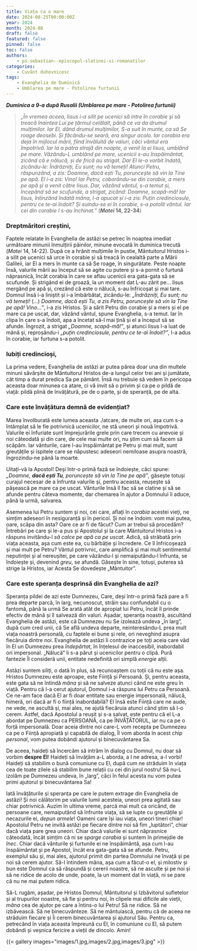 ```yaml
---
title: Viața ca o mare
date: 2024-08-25T00:00:00Z
year: 2024
month: 2024-08
draft: false
featured: false
pinned: false
toc: false
authors:
    - ps-sebastian--episcopul-slatinei-si-romanatilor
categories:
    - Cuvânt duhovnicesc
tags:
    - Evanghelia de Duminică
    - Umblarea pe mare - Potolirea furtunii
---
```

_**Duminica a 9-a după Rusalii (Umblarea pe mare - Potolirea furtunii)**_

> _„În vremea aceea, Iisus i-a silit pe ucenici să intre în corabie și să treacă înaintea Lui pe țărmul celălalt, până ce va da drumul mulțimilor. Iar El, dând drumul mulțimilor, S-a suit în munte, ca să Se roage deosebi. Și făcându-se seară, era singur acolo. Iar corabia era deja în mijlocul mării, fiind învăluită de valuri, căci vântul era împotrivă. Iar la a patra strajă din noapte, a venit la ei Iisus, umblând pe mare. Văzându-L umblând pe mare, ucenicii s-au înspăimântat, zicând că e nălucă, și de frică au strigat. Dar El le-a vorbit îndată, zicându-le: Îndrăzniți, Eu sunt; nu vă temeți! Atunci Petru, răspunzând, a zis: Doamne, dacă ești Tu, poruncește să vin la Tine pe apă. El i-a zis: Vino! Iar Petru, coborându-se din corabie, a mers pe apă și a venit către Iisus. Dar, văzând vântul, s-a temut și, începând să se scufunde, a strigat, zicând: Doamne, scapă-mă! Iar Iisus, întinzând îndată mâna, l-a apucat și i-a zis: Puțin credinciosule, pentru ce te-ai îndoit? Și suindu-se ei în corabie, s-a potolit vântul. Iar cei din corabie I s-au închinat.”_ (**_Matei_ 14, 22-34**)

### Dreptmăritori creștini,

Faptele relatate în Evanghelia de astăzi se petrec în noaptea imediat următoare minunii înmulțirii pâinilor, minune evocată în duminica trecută (_Matei_ 14, 14-22). După ce a hrănit mulțimile în pustie, Mântuitorul Hristos i-a silit pe ucenici să urce în corabie și să treacă în cealaltă parte a Mării Galileii, iar El a mers în munte ca să Se roage, în singurătate. Peste noapte însă, valurile mării au început să se agite cu putere și s-a pornit o furtună năprasnică, încât corabia în care se aflau ucenicii era gata-gata să se scufunde. Și strigând ei de groază, la un moment dat L-au zărit pe… Iisus mergând pe apă și, crezând că este o nălucă, s-au înfricoșat și mai tare. Domnul însă i-a liniștit și i-a îmbărbătat, zicându-le: _„Îndrăzniți, Eu sunt; nu vă temeți!_ (…) _Doamne, dacă ești Tu, a zis Petru, poruncește să vin la Tine pe apă! Vino…”_, i-a zis Hristos. Și a sărit Petru din corabie și a mers și el pe mare ca pe uscat, dar, văzând vântul, spune Evanghelia, s-a temut. Iar în clipa în care s-a îndoit, apa a încetat să-l mai țină și el a început să se afunde. Îngrozit, a strigat _„Doamne, scapă-mă!”_, și atunci Iisus l-a luat de mână și, reproșându-i _„puțin credinciosule, pentru ce te-ai îndoit?”_, l-a adus în corabie, iar furtuna s-a potolit.

### Iubiți credincioși,

La prima vedere, Evanghelia de astăzi ar putea părea doar una din multele minuni săvârșite de Mântuitorul Hristos de-a lungul celor trei ani și jumătate, cât timp a durat predica Sa pe pământ. Însă nu trebuie să vedem în pericopa aceasta doar minunea ca atare, ci vă invit să o privim și ca pe o pildă de viață: pildă plină de învățătură, pe de o parte, și de speranță, pe de alta.

### Care este învățătura demnă de evidențiat?

Marea învolburată este lumea aceasta ./atcare, de multe ori, așa cum s-a întâmplat să le fie potrivnică ucenicilor, ne stă uneori și nouă împotrivă. Valurile ei înfuriate sunt împrejurările grele prin care trecem cu anevoie și noi câteodată și din care, de cele mai multe ori, nu știm cum să facem să scăpăm. Iar vânturile, care l-au înspăimântat pe Petru și mai mult, sunt greutățile și ispitele care se năpustesc adeseori nemiloase asupra noastră, îngrozindu-ne până la moarte.

Uitați-vă la Apostol! Deși într-o primă fază se îndoiește, căci spune: _„Doamne, **dacă ești Tu**, poruncește să vin la Tine pe apă”_, găsește totuși curajul necesar de a înfrunta valurile și, pentru aceasta, reușește să pășească pe mare ca pe uscat. Vânturile însă îl fac să se clatine și să se afunde pentru câteva momente, dar chemarea în ajutor a Domnului îi aduce, până la urmă, salvarea.

Asemenea lui Petru suntem și noi, cei care, aflați în _corabia_ acestei vieți, ne simțim adeseori în nesiguranță și în pericol. Și noi ne îndoim: vom mai putea, oare, scăpa din asta? Oare ce ar fi de făcut? Cum ar trebui să procedăm? Întrebări pe care și le-a pus și Apostolul și la care Mântuitorul Hristos i-a răspuns invitându-l _să calce pe apă ca pe uscat_. Adică, să străbată prin viața aceasta, așa cum este ea, cu bărbăție și încredere. Ce îl înfricoșează și mai mult pe Petru? Vântul potrivnic, care amplifică și mai mult sentimentul neputinței și al nereușitei, pe care văzându-l și nemaiputându-l înfrunta, se îndoiește și, devenind _greu_, se afundă. Găsește în sine, totuși, puterea să strige la Hristos, iar Acesta Se dovedește „Mântuitor”.

### Care este speranța desprinsă din Evanghelia de azi?

Speranța pildei de azi este Dumnezeu, Care, deși într-o primă fază pare a fi prea departe parcă, în larg, necunoscut, străin sau confundabil cu o fantomă, până la urmă Se arată atât de apropiat lui Petru, încât îl prinde efectiv de mână și îl salvează din valuri. Așadar, speranța noastră, ascultând Evanghelia de astăzi, este că Dumnezeu nu Se izolează undeva „în larg”, după cum cred unii, că Se află undeva departe, neinteresându-L prea mult viața noastră personală, cu faptele ei bune și rele, ori neveghind asupra fiecăruia dintre noi. Evanghelia de astăzi îi contrazice pe toți aceia care văd în El un Dumnezeu prea _îndepărtat_, în înțelesul de inaccesibil, inabordabil ori impersonal. „Nălucă” li s-a părut și ucenicilor pentru o clipă. Pură fantezie Îl consideră unii, entitate nedefinită ori simplă _energie_ alții.

Astăzi suntem siliți, o dată în plus, să recunoaștem cu toții că nu este așa. Hristos Dumnezeu este aproape, este Ființă și Persoană. Și, pentru aceasta, este gata să ne întindă _mâna_ și să ne salveze atunci când ne este greu în viață. Pentru că I-a cerut ajutorul, Domnul i-a răspuns lui Petru ca Persoană. Ce ne-am face dacă El ar fi doar entitate sau energie impersonală, nălucă, himeră, ori dacă ar fi o ființă inabordabilă? El însă este Ființă care ne aude, ne vede, ne ascultă și, mai ales, ne ajută fiecăruia atunci când știm să I-o cerem. Astfel, dacă Apostolul a reușit și s-a salvat, este pentru că el L-a abordat pe Dumnezeu ca PERSOANĂ, ca pe ÎNVĂȚĂTORUL, iar nu ca pe o forță impersonală. Doar aceia dintre noi care-L vom recepta pe Dumnezeu ca pe o Ființă apropiată și capabilă de dialog, Îl vom aborda în acest chip _personal_, vom putea dobândi ajutorul și binecuvântarea Sa.

De aceea, haideți să încercăm să intrăm în dialog cu Domnul, nu doar să vorbim **despre El**! Haideți să învățăm a-L aborda, a I ne adresa, a-I vorbi! Haideți să stabilim o bună comuniune cu El, după cum ne străduim în viața cea de toate zilele să stabilim bune relații cu cei din jurul nostru! Să nu-L izolăm pe Dumnezeu undeva, în „larg”, căci în felul acesta nu vom putea primi ajutorul și binecuvântarea Sa!

Iată învățăturile și speranța pe care le putem extrage din Evanghelia de astăzi! Și noi călătorim pe valurile lumii acesteia, uneori prea agitată sau chiar potrivnică. Auzim în ultima vreme, parcă mai mult ca oricând, de persoane care, nemaiputând să înfrunte viața, să se lupte cu greutățile și necazurile ei, _depun armele_! Oameni care își iau viața, uneori tineri chiar! Apostolul Petru ne invită astăzi pe fiecare dintre noi să fim „luptători”, chiar dacă viața pare grea uneori. Chiar dacă valurile ei sunt năprasnice câteodată, încât simțim că ni se _sparge corabia_ și suntem în primejdie de _înec_. Chiar dacă vânturile și furtunile ei ne înspăimântă, așa cum l-au înspăimântat și pe Apostol, încât era gata-gata să se afunde. Petru, exemplul său și, mai ales, ajutorul primit din partea Domnului ne învață și pe noi să cerem ajutor. Să-I întindem mâna, așa cum a făcut-o el, și milostiv și bun este Domnul ca să răspundă și cererii noastre, să ne asculte și pe noi și să ne ridice de acolo de unde, poate, la un moment dat în viață, ni se pare că nu ne mai putem ridica.

Să-L rugăm, așadar, pe Hristos Domnul, Mântuitorul și Izbăvitorul sufletelor și al trupurilor noastre, să fie și pentru noi, în clipele mai dificile ale vieții, _mâna_ cea de ajutor pe care a întins-o lui Petru! Să ne ridice. Să ne izbăvească. Să ne binecuvânteze. Să ne mântuiască, pentru că de aceea ne străduim fiecare și Îi cerem binecuvântarea și ajutorul Său. Pentru ca, petrecând în viața aceasta împreună cu El, în comuniune cu El, să putem dobândi și veșnica fericire a vieții de dincolo. Amin!

{{< gallery images="images/1.jpg,images/2.jpg,images/3.jpg" >}}